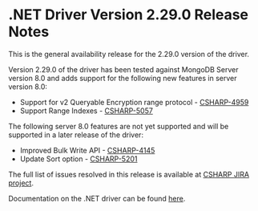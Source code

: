 # .NET Driver Version 2.29.0 Release Notes

This is the general availability release for the 2.29.0 version of the driver.

Version 2.29.0 of the driver has been tested against MongoDB Server version 8.0 and adds support for the following new features in server version 8.0:

+ Support for v2 Queryable Encryption range protocol - [CSHARP-4959](https://jira.mongodb.org/browse/CSHARP-4959)
+ Support Range Indexes - [CSHARP-5057](https://jira.mongodb.org/browse/CSHARP-5057)

The following server 8.0 features are not yet supported and will be supported in a later release of the driver:

+ Improved Bulk Write API - [CSHARP-4145](https://jira.mongodb.org/browse/CSHARP-4145)
+ Update Sort option - [CSHARP-5201](https://jira.mongodb.org/browse/CSHARP-5201)

The full list of issues resolved in this release is available at [CSHARP JIRA project](https://jira.mongodb.org/issues/?jql=project%20%3D%20CSHARP%20AND%20fixVersion%20%3D%202.29.0%20ORDER%20BY%20key%20ASC).

Documentation on the .NET driver can be found [here](https://www.mongodb.com/docs/drivers/csharp/v2.29/).

